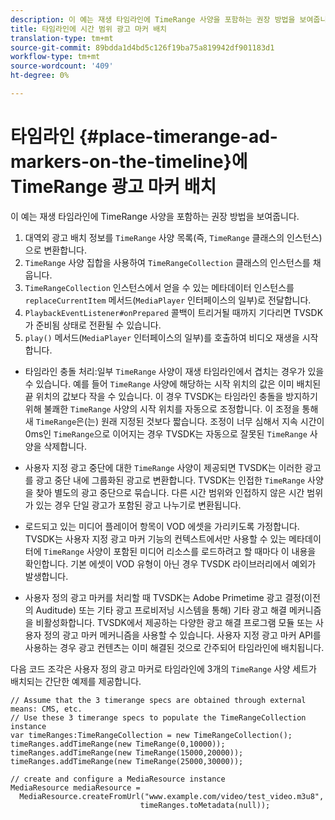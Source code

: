 ```yaml
---
description: 이 예는 재생 타임라인에 TimeRange 사양을 포함하는 권장 방법을 보여줍니다.
title: 타임라인에 시간 범위 광고 마커 배치
translation-type: tm+mt
source-git-commit: 89bdda1d4bd5c126f19ba75a819942df901183d1
workflow-type: tm+mt
source-wordcount: '409'
ht-degree: 0%

---
```



# 타임라인 {#place-timerange-ad-markers-on-the-timeline}에 TimeRange 광고 마커 배치

이 예는 재생 타임라인에 TimeRange 사양을 포함하는 권장 방법을 보여줍니다.

1. 대역외 광고 배치 정보를 `TimeRange` 사양 목록(즉, `TimeRange` 클래스의 인스턴스)으로 변환합니다.
1. `TimeRange` 사양 집합을 사용하여 `TimeRangeCollection` 클래스의 인스턴스를 채웁니다.
1. `TimeRangeCollection` 인스턴스에서 얻을 수 있는 메타데이터 인스턴스를 `replaceCurrentItem` 메서드(`MediaPlayer` 인터페이스의 일부)로 전달합니다.
1. `PlaybackEventListener#onPrepared` 콜백이 트리거될 때까지 기다리면 TVSDK가 준비됨 상태로 전환될 수 있습니다.
1. `play()` 메서드(`MediaPlayer` 인터페이스의 일부)를 호출하여 비디오 재생을 시작합니다.

* 타임라인 충돌 처리:일부 `TimeRange` 사양이 재생 타임라인에서 겹치는 경우가 있을 수 있습니다. 예를 들어 `TimeRange` 사양에 해당하는 시작 위치의 값은 이미 배치된 끝 위치의 값보다 작을 수 있습니다. 이 경우 TVSDK는 타임라인 충돌을 방지하기 위해 불쾌한 `TimeRange` 사양의 시작 위치를 자동으로 조정합니다. 이 조정을 통해 새 `TimeRange`은(는) 원래 지정된 것보다 짧습니다. 조정이 너무 심해서 지속 시간이 0ms인 `TimeRange`으로 이어지는 경우 TVSDK는 자동으로 잘못된 `TimeRange` 사양을 삭제합니다.

* 사용자 지정 광고 중단에 대한 `TimeRange` 사양이 제공되면 TVSDK는 이러한 광고를 광고 중단 내에 그룹화된 광고로 변환합니다. TVSDK는 인접한 `TimeRange` 사양을 찾아 별도의 광고 중단으로 묶습니다. 다른 시간 범위와 인접하지 않은 시간 범위가 있는 경우 단일 광고가 포함된 광고 나누기로 변환됩니다.

* 로드되고 있는 미디어 플레이어 항목이 VOD 에셋을 가리키도록 가정합니다. TVSDK는 사용자 지정 광고 마커 기능의 컨텍스트에서만 사용할 수 있는 메타데이터에 `TimeRange` 사양이 포함된 미디어 리소스를 로드하려고 할 때마다 이 내용을 확인합니다. 기본 에셋이 VOD 유형이 아닌 경우 TVSDK 라이브러리에서 예외가 발생합니다.

* 사용자 정의 광고 마커를 처리할 때 TVSDK는 Adobe Primetime 광고 결정(이전의 Auditude) 또는 기타 광고 프로비저닝 시스템을 통해) 기타 광고 해결 메커니즘을 비활성화합니다. TVSDK에서 제공하는 다양한 광고 해결 프로그램 모듈 또는 사용자 정의 광고 마커 메커니즘을 사용할 수 있습니다. 사용자 지정 광고 마커 API를 사용하는 경우 광고 컨텐츠는 이미 해결된 것으로 간주되어 타임라인에 배치됩니다.

<!--<a id="example_639BD1B66CE74F3DB65ED06CAD23EB09"></a>-->

다음 코드 조각은 사용자 정의 광고 마커로 타임라인에 3개의 `TimeRange` 사양 세트가 배치되는 간단한 예제를 제공합니다.

```
// Assume that the 3 timerange specs are obtained through external means: CMS, etc. 
// Use these 3 timerange specs to populate the TimeRangeCollection instance 
var timeRanges:TimeRangeCollection = new TimeRangeCollection(); 
timeRanges.addTimeRange(new TimeRange(0,10000)); 
timeRanges.addTimeRange(new TimeRange(15000,20000)); 
timeRanges.addTimeRange(new TimeRange(25000,30000)); 
  
// create and configure a MediaResource instance 
MediaResource mediaResource =  
  MediaResource.createFromUrl("www.example.com/video/test_video.m3u8",  
                             timeRanges.toMetadata(null));
```
